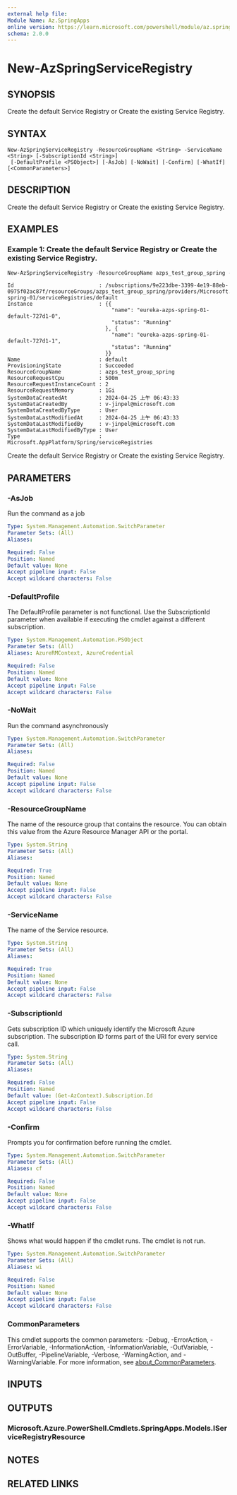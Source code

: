 ```yaml
---
external help file:
Module Name: Az.SpringApps
online version: https://learn.microsoft.com/powershell/module/az.springapps/new-azspringserviceregistry
schema: 2.0.0
---
```


# New-AzSpringServiceRegistry

## SYNOPSIS
Create the default Service Registry or Create the existing Service Registry.

## SYNTAX

```
New-AzSpringServiceRegistry -ResourceGroupName <String> -ServiceName <String> [-SubscriptionId <String>]
 [-DefaultProfile <PSObject>] [-AsJob] [-NoWait] [-Confirm] [-WhatIf] [<CommonParameters>]
```

## DESCRIPTION
Create the default Service Registry or Create the existing Service Registry.

## EXAMPLES

### Example 1: Create the default Service Registry or Create the existing Service Registry.
```powershell
New-AzSpringServiceRegistry -ResourceGroupName azps_test_group_spring -ServiceName azps-spring-01
```

```output
Id                           : /subscriptions/9e223dbe-3399-4e19-88eb-0975f02ac87f/resourceGroups/azps_test_group_spring/providers/Microsoft.AppPlatform/Spring/azps-spring-01/serviceRegistries/default
Instance                     : {{
                                 "name": "eureka-azps-spring-01-default-727d1-0",
                                 "status": "Running"
                               }, {
                                 "name": "eureka-azps-spring-01-default-727d1-1",
                                 "status": "Running"
                               }}
Name                         : default
ProvisioningState            : Succeeded
ResourceGroupName            : azps_test_group_spring
ResourceRequestCpu           : 500m
ResourceRequestInstanceCount : 2
ResourceRequestMemory        : 1Gi
SystemDataCreatedAt          : 2024-04-25 上午 06:43:33
SystemDataCreatedBy          : v-jinpel@microsoft.com
SystemDataCreatedByType      : User
SystemDataLastModifiedAt     : 2024-04-25 上午 06:43:33
SystemDataLastModifiedBy     : v-jinpel@microsoft.com
SystemDataLastModifiedByType : User
Type                         : Microsoft.AppPlatform/Spring/serviceRegistries
```

Create the default Service Registry or Create the existing Service Registry.

## PARAMETERS

### -AsJob
Run the command as a job

```yaml
Type: System.Management.Automation.SwitchParameter
Parameter Sets: (All)
Aliases:

Required: False
Position: Named
Default value: None
Accept pipeline input: False
Accept wildcard characters: False
```

### -DefaultProfile
The DefaultProfile parameter is not functional.
Use the SubscriptionId parameter when available if executing the cmdlet against a different subscription.

```yaml
Type: System.Management.Automation.PSObject
Parameter Sets: (All)
Aliases: AzureRMContext, AzureCredential

Required: False
Position: Named
Default value: None
Accept pipeline input: False
Accept wildcard characters: False
```

### -NoWait
Run the command asynchronously

```yaml
Type: System.Management.Automation.SwitchParameter
Parameter Sets: (All)
Aliases:

Required: False
Position: Named
Default value: None
Accept pipeline input: False
Accept wildcard characters: False
```

### -ResourceGroupName
The name of the resource group that contains the resource.
You can obtain this value from the Azure Resource Manager API or the portal.

```yaml
Type: System.String
Parameter Sets: (All)
Aliases:

Required: True
Position: Named
Default value: None
Accept pipeline input: False
Accept wildcard characters: False
```

### -ServiceName
The name of the Service resource.

```yaml
Type: System.String
Parameter Sets: (All)
Aliases:

Required: True
Position: Named
Default value: None
Accept pipeline input: False
Accept wildcard characters: False
```

### -SubscriptionId
Gets subscription ID which uniquely identify the Microsoft Azure subscription.
The subscription ID forms part of the URI for every service call.

```yaml
Type: System.String
Parameter Sets: (All)
Aliases:

Required: False
Position: Named
Default value: (Get-AzContext).Subscription.Id
Accept pipeline input: False
Accept wildcard characters: False
```

### -Confirm
Prompts you for confirmation before running the cmdlet.

```yaml
Type: System.Management.Automation.SwitchParameter
Parameter Sets: (All)
Aliases: cf

Required: False
Position: Named
Default value: None
Accept pipeline input: False
Accept wildcard characters: False
```

### -WhatIf
Shows what would happen if the cmdlet runs.
The cmdlet is not run.

```yaml
Type: System.Management.Automation.SwitchParameter
Parameter Sets: (All)
Aliases: wi

Required: False
Position: Named
Default value: None
Accept pipeline input: False
Accept wildcard characters: False
```

### CommonParameters
This cmdlet supports the common parameters: -Debug, -ErrorAction, -ErrorVariable, -InformationAction, -InformationVariable, -OutVariable, -OutBuffer, -PipelineVariable, -Verbose, -WarningAction, and -WarningVariable. For more information, see [about_CommonParameters](http://go.microsoft.com/fwlink/?LinkID=113216).

## INPUTS

## OUTPUTS

### Microsoft.Azure.PowerShell.Cmdlets.SpringApps.Models.IServiceRegistryResource

## NOTES

## RELATED LINKS

